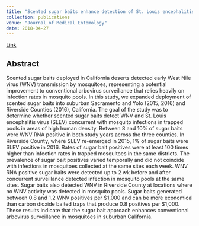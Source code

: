 ```yaml
---
title: "Scented sugar baits enhance detection of St. Louis encephalitis and West Nile viruses in mosquitoes in suburban California"
collection: publications
venue: "Journal of Medical Entomology"
date: 2018-04-27
---
```

[Link](https://journals.plos.org/plosntds/article?id=10.1371/journal.pntd.0006524)


## Abstract
Scented sugar baits deployed in California deserts detected early West Nile virus (WNV) transmission by mosquitoes, representing a potential improvement to conventional arbovirus surveillance that relies heavily on infection rates in mosquito pools. In this study, we expanded deployment of scented sugar baits into suburban Sacramento and Yolo (2015, 2016) and Riverside Counties (2016), California. The goal of the study was to determine whether scented sugar baits detect WNV and St. Louis encephalitis virus (SLEV) concurrent with mosquito infections in trapped pools in areas of high human density. Between 8 and 10% of sugar baits were WNV RNA positive in both study years across the three counties. In Riverside County, where SLEV re-emerged in 2015, 1% of sugar baits were SLEV positive in 2016. Rates of sugar bait positives were at least 100 times higher than infection rates in trapped mosquitoes in the same districts. The prevalence of sugar bait positives varied temporally and did not coincide with infections in mosquitoes collected at the same sites each week. WNV RNA positive sugar baits were detected up to 2 wk before and after concurrent surveillance detected infection in mosquito pools at the same sites. Sugar baits also detected WNV in Riverside County at locations where no WNV activity was detected in mosquito pools. Sugar baits generated between 0.8 and 1.2 WNV positives per $1,000 and can be more economical than carbon dioxide baited traps that produce 0.8 positives per $1,000. These results indicate that the sugar bait approach enhances conventional arbovirus surveillance in mosquitoes in suburban California.
